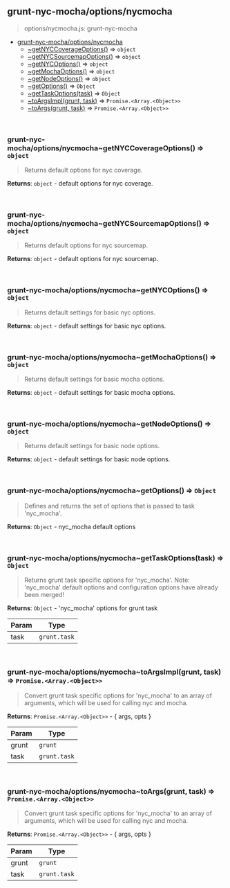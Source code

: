 
<br><a name="module_grunt-nyc-mocha/options/nycmocha"></a>

## grunt-nyc-mocha/options/nycmocha
> options/nycmocha.js: grunt-nyc-mocha


* [grunt-nyc-mocha/options/nycmocha](#module_grunt-nyc-mocha/options/nycmocha)
    * [~getNYCCoverageOptions()](#module_grunt-nyc-mocha/options/nycmocha..getNYCCoverageOptions) ⇒ <code>object</code>
    * [~getNYCSourcemapOptions()](#module_grunt-nyc-mocha/options/nycmocha..getNYCSourcemapOptions) ⇒ <code>object</code>
    * [~getNYCOptions()](#module_grunt-nyc-mocha/options/nycmocha..getNYCOptions) ⇒ <code>object</code>
    * [~getMochaOptions()](#module_grunt-nyc-mocha/options/nycmocha..getMochaOptions) ⇒ <code>object</code>
    * [~getNodeOptions()](#module_grunt-nyc-mocha/options/nycmocha..getNodeOptions) ⇒ <code>object</code>
    * [~getOptions()](#module_grunt-nyc-mocha/options/nycmocha..getOptions) ⇒ <code>Object</code>
    * [~getTaskOptions(task)](#module_grunt-nyc-mocha/options/nycmocha..getTaskOptions) ⇒ <code>Object</code>
    * [~toArgsImpl(grunt, task)](#module_grunt-nyc-mocha/options/nycmocha..toArgsImpl) ⇒ <code>Promise.&lt;Array.&lt;Object&gt;&gt;</code>
    * [~toArgs(grunt, task)](#module_grunt-nyc-mocha/options/nycmocha..toArgs) ⇒ <code>Promise.&lt;Array.&lt;Object&gt;&gt;</code>


<br><a name="module_grunt-nyc-mocha/options/nycmocha..getNYCCoverageOptions"></a>

### grunt-nyc-mocha/options/nycmocha~getNYCCoverageOptions() ⇒ <code>object</code>
> Returns default options for nyc coverage.

**Returns**: <code>object</code> - default options for nyc coverage.  

<br><a name="module_grunt-nyc-mocha/options/nycmocha..getNYCSourcemapOptions"></a>

### grunt-nyc-mocha/options/nycmocha~getNYCSourcemapOptions() ⇒ <code>object</code>
> Returns default options for nyc sourcemap.

**Returns**: <code>object</code> - default options for nyc sourcemap.  

<br><a name="module_grunt-nyc-mocha/options/nycmocha..getNYCOptions"></a>

### grunt-nyc-mocha/options/nycmocha~getNYCOptions() ⇒ <code>object</code>
> Returns default settings for basic nyc options.

**Returns**: <code>object</code> - default settings for basic nyc options.  

<br><a name="module_grunt-nyc-mocha/options/nycmocha..getMochaOptions"></a>

### grunt-nyc-mocha/options/nycmocha~getMochaOptions() ⇒ <code>object</code>
> Returns default settings for basic mocha options.

**Returns**: <code>object</code> - default settings for basic mocha options.  

<br><a name="module_grunt-nyc-mocha/options/nycmocha..getNodeOptions"></a>

### grunt-nyc-mocha/options/nycmocha~getNodeOptions() ⇒ <code>object</code>
> Returns default settings for basic node options.

**Returns**: <code>object</code> - default settings for basic node options.  

<br><a name="module_grunt-nyc-mocha/options/nycmocha..getOptions"></a>

### grunt-nyc-mocha/options/nycmocha~getOptions() ⇒ <code>Object</code>
> Defines and returns the set of options that is passed to task 'nyc_mocha'.

**Returns**: <code>Object</code> - nyc_mocha default options  

<br><a name="module_grunt-nyc-mocha/options/nycmocha..getTaskOptions"></a>

### grunt-nyc-mocha/options/nycmocha~getTaskOptions(task) ⇒ <code>Object</code>
> Returns grunt task specific options for 'nyc_mocha'.>  Note: 'nyc_mocha' default options and configuration options>        have already been merged!

**Returns**: <code>Object</code> - 'nyc_mocha' options for grunt task  

| Param | Type |
| --- | --- |
| task | <code>grunt.task</code> | 


<br><a name="module_grunt-nyc-mocha/options/nycmocha..toArgsImpl"></a>

### grunt-nyc-mocha/options/nycmocha~toArgsImpl(grunt, task) ⇒ <code>Promise.&lt;Array.&lt;Object&gt;&gt;</code>
> Convert grunt task specific options for 'nyc_mocha' to an array of>  arguments, which will be used for calling nyc and mocha.

**Returns**: <code>Promise.&lt;Array.&lt;Object&gt;&gt;</code> - { args, opts }  

| Param | Type |
| --- | --- |
| grunt | <code>grunt</code> | 
| task | <code>grunt.task</code> | 


<br><a name="module_grunt-nyc-mocha/options/nycmocha..toArgs"></a>

### grunt-nyc-mocha/options/nycmocha~toArgs(grunt, task) ⇒ <code>Promise.&lt;Array.&lt;Object&gt;&gt;</code>
> Convert grunt task specific options for 'nyc_mocha' to an array of>  arguments, which will be used for calling nyc and mocha.

**Returns**: <code>Promise.&lt;Array.&lt;Object&gt;&gt;</code> - { args, opts }  

| Param | Type |
| --- | --- |
| grunt | <code>grunt</code> | 
| task | <code>grunt.task</code> | 


